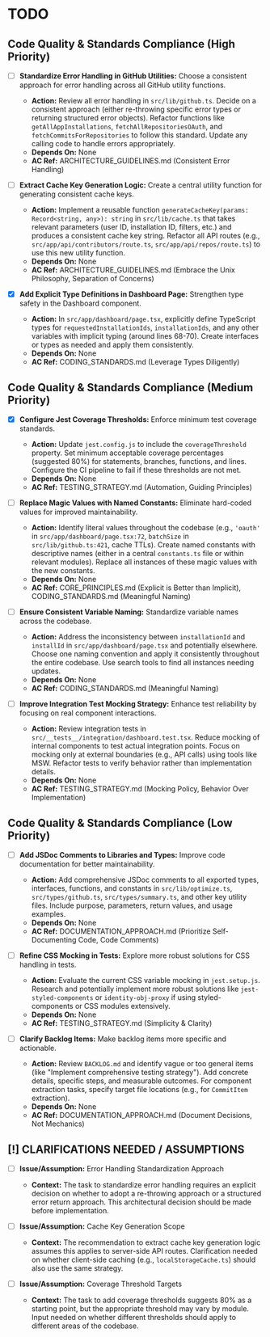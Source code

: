 # TODO

## Code Quality & Standards Compliance (High Priority)
- [ ] **Standardize Error Handling in GitHub Utilities:** Choose a consistent approach for error handling across all GitHub utility functions.
  - **Action:** Review all error handling in `src/lib/github.ts`. Decide on a consistent approach (either re-throwing specific error types or returning structured error objects). Refactor functions like `getAllAppInstallations`, `fetchAllRepositoriesOAuth`, and `fetchCommitsForRepositories` to follow this standard. Update any calling code to handle errors appropriately.
  - **Depends On:** None
  - **AC Ref:** ARCHITECTURE_GUIDELINES.md (Consistent Error Handling)

- [ ] **Extract Cache Key Generation Logic:** Create a central utility function for generating consistent cache keys.
  - **Action:** Implement a reusable function `generateCacheKey(params: Record<string, any>): string` in `src/lib/cache.ts` that takes relevant parameters (user ID, installation ID, filters, etc.) and produces a consistent cache key string. Refactor all API routes (e.g., `src/app/api/contributors/route.ts`, `src/app/api/repos/route.ts`) to use this new utility function.
  - **Depends On:** None
  - **AC Ref:** ARCHITECTURE_GUIDELINES.md (Embrace the Unix Philosophy, Separation of Concerns)

- [x] **Add Explicit Type Definitions in Dashboard Page:** Strengthen type safety in the Dashboard component.
  - **Action:** In `src/app/dashboard/page.tsx`, explicitly define TypeScript types for `requestedInstallationIds`, `installationIds`, and any other variables with implicit typing (around lines 68-70). Create interfaces or types as needed and apply them consistently.
  - **Depends On:** None
  - **AC Ref:** CODING_STANDARDS.md (Leverage Types Diligently)

## Code Quality & Standards Compliance (Medium Priority)
- [x] **Configure Jest Coverage Thresholds:** Enforce minimum test coverage standards.
  - **Action:** Update `jest.config.js` to include the `coverageThreshold` property. Set minimum acceptable coverage percentages (suggested 80%) for statements, branches, functions, and lines. Configure the CI pipeline to fail if these thresholds are not met.
  - **Depends On:** None
  - **AC Ref:** TESTING_STRATEGY.md (Automation, Guiding Principles)

- [ ] **Replace Magic Values with Named Constants:** Eliminate hard-coded values for improved maintainability.
  - **Action:** Identify literal values throughout the codebase (e.g., `'oauth'` in `src/app/dashboard/page.tsx:72`, `batchSize` in `src/lib/github.ts:421`, cache TTLs). Create named constants with descriptive names (either in a central `constants.ts` file or within relevant modules). Replace all instances of these magic values with the new constants.
  - **Depends On:** None
  - **AC Ref:** CORE_PRINCIPLES.md (Explicit is Better than Implicit), CODING_STANDARDS.md (Meaningful Naming)

- [ ] **Ensure Consistent Variable Naming:** Standardize variable names across the codebase.
  - **Action:** Address the inconsistency between `installationId` and `installId` in `src/app/dashboard/page.tsx` and potentially elsewhere. Choose one naming convention and apply it consistently throughout the entire codebase. Use search tools to find all instances needing updates.
  - **Depends On:** None
  - **AC Ref:** CODING_STANDARDS.md (Meaningful Naming)

- [ ] **Improve Integration Test Mocking Strategy:** Enhance test reliability by focusing on real component interactions.
  - **Action:** Review integration tests in `src/__tests__/integration/dashboard.test.tsx`. Reduce mocking of internal components to test actual integration points. Focus on mocking only at external boundaries (e.g., API calls) using tools like MSW. Refactor tests to verify behavior rather than implementation details.
  - **Depends On:** None
  - **AC Ref:** TESTING_STRATEGY.md (Mocking Policy, Behavior Over Implementation)

## Code Quality & Standards Compliance (Low Priority)
- [ ] **Add JSDoc Comments to Libraries and Types:** Improve code documentation for better maintainability.
  - **Action:** Add comprehensive JSDoc comments to all exported types, interfaces, functions, and constants in `src/lib/optimize.ts`, `src/types/github.ts`, `src/types/summary.ts`, and other key utility files. Include purpose, parameters, return values, and usage examples.
  - **Depends On:** None
  - **AC Ref:** DOCUMENTATION_APPROACH.md (Prioritize Self-Documenting Code, Code Comments)

- [ ] **Refine CSS Mocking in Tests:** Explore more robust solutions for CSS handling in tests.
  - **Action:** Evaluate the current CSS variable mocking in `jest.setup.js`. Research and potentially implement more robust solutions like `jest-styled-components` or `identity-obj-proxy` if using styled-components or CSS modules extensively.
  - **Depends On:** None
  - **AC Ref:** TESTING_STRATEGY.md (Simplicity & Clarity)

- [ ] **Clarify Backlog Items:** Make backlog items more specific and actionable.
  - **Action:** Review `BACKLOG.md` and identify vague or too general items (like "Implement comprehensive testing strategy"). Add concrete details, specific steps, and measurable outcomes. For component extraction tasks, specify target file locations (e.g., for `CommitItem` extraction).
  - **Depends On:** None
  - **AC Ref:** DOCUMENTATION_APPROACH.md (Document Decisions, Not Mechanics)

## [!] CLARIFICATIONS NEEDED / ASSUMPTIONS
- [ ] **Issue/Assumption:** Error Handling Standardization Approach
  - **Context:** The task to standardize error handling requires an explicit decision on whether to adopt a re-throwing approach or a structured error return approach. This architectural decision should be made before implementation.

- [ ] **Issue/Assumption:** Cache Key Generation Scope
  - **Context:** The recommendation to extract cache key generation logic assumes this applies to server-side API routes. Clarification needed on whether client-side caching (e.g., `localStorageCache.ts`) should also use the same strategy.

- [ ] **Issue/Assumption:** Coverage Threshold Targets
  - **Context:** The task to add coverage thresholds suggests 80% as a starting point, but the appropriate threshold may vary by module. Input needed on whether different thresholds should apply to different areas of the codebase.